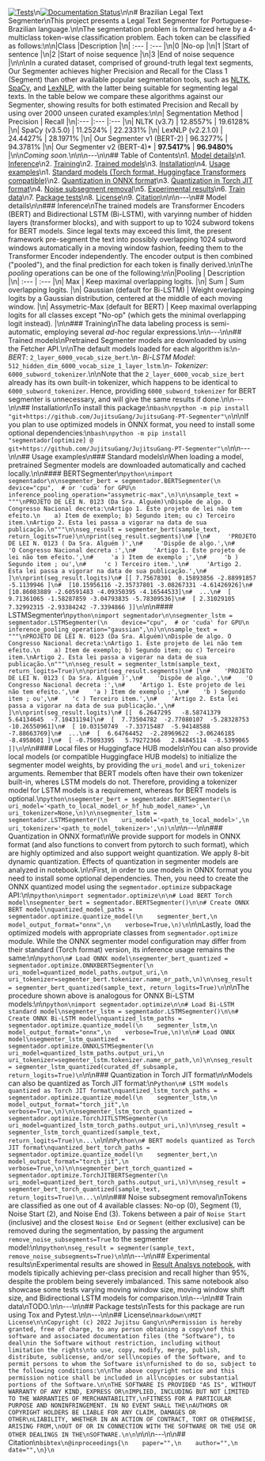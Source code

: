 [![Tests](https://github.com/JujitsuGang/JujitsuGang-PT-Segmenter/actions/workflows/tests.yml/badge.svg)](https://github.com/JujitsuGang/JujitsuGang-PT-Segmenter/actions/workflows/tests.yml)\n[![Documentation Status](https://readthedocs.org/projects/JujitsuGang-PT-Segmenter/badge/?version=latest)](https://JujitsuGang-PT-Segmenter.readthedocs.io/en/latest/?badge=latest)\n\n# Brazilian Legal Text Segmenter\nThis project presents a Legal Text Segmenter for Portuguese-Brazilian language.\n\nThe segmentation problem is formalized here by a 4-multiclass token-wise classification problem. Each token can be classified as follows:\n\n|Class |Description |\n| :--- | :--- |\n|0 |No-op |\n|1 |Start of sentence |\n|2 |Start of noise sequence |\n|3 |End of noise sequence |\n\n\nIn a curated dataset, comprised of ground-truth legal text segments, Our Segmenter achieves higher Precision and Recall for the Class 1 (Segment) than other available popular segmentation tools, such as [NLTK](https://github.com/nltk/nltk), [SpaCy](https://github.com/explosion/spaCy), and [LexNLP](https://github.com/LexPredict/lexpredict-lexnlp), with the latter being suitable for segmenting legal texts. In the table below we compare these algorithms against our Segmenter, showing results for both estimated Precision and Recall by using over 2000 unseen curated examples:\n\n| Segmentation Method | Precision | Recall |\n|:--- |:--- |:--- |\n| NLTK (v3.7) | 12.8557% | 19.6128% |\n| SpaCy (v3.5.0) | 11.2524% | 22.2331% |\n| LexNLP (v2.2.1.0) | 24.4427% | 28.1971% |\n| Our Segmenter v1 (BERT-2) | 96.3277% | 94.3781% |\n| Our Segmenter v2 (BERT-4)* | **97.5417%** | **96.9480%** |\n\n*Coming soon.*\n\n\n---\n\n## Table of Contents\n1. [Model details](#model-details)\n1. [Inference](#inference)\n2. [Training](#training)\n2. [Trained models](#trained-models)\n3. [Installation](#installation)\n4. [Usage examples](#usage-examples)\n1. [Standard models (Torch format, Huggingface Transformers compatible)](#standard-models)\n2. [Quantization in ONNX format](#quantization-in-onnx-format)\n3. [Quantization in Torch JIT format](#quantization-in-torch-jit-format)\n4. [Noise subsegment removal](#noise-subsegment-removal)\n5. [Experimental results](#experimental-results)\n6. [Train data](#train-data)\n7. [Package tests](#package-tests)\n8. [License](#license)\n9. [Citation](#citation)\n\n\n---\n## Model details\n\n### Inference\nThe trained models are Transformer Encoders (BERT) and Bidirectional LSTM (Bi-LSTM), with varyinng number of hidden layers (transformer blocks), and with support to up to 1024 subword tokens for BERT models. Since legal texts may exceed this limit, the present framework pre-segment the text into possibly overlapping 1024 subword windows automatically in a moving window fashion, feeding them to the Transformer Encoder independently. The encoder output is then combined ("pooled"), and the final prediction for each token is finally derived.\n\nThe *pooling* operations can be one of the following:\n\n|Pooling | Description |\n| :--- | :--- |\n| Max | Keep maximal overlapping logits. |\n| Sum | Sum overlapping logits. |\n| Gaussian (default for Bi-LSTM) | Weight overlapping logits by a Gaussian distribution, centered at the middle of each moving window. |\n| Assymetric-Max (default for BERT) | Keep maximal overlapping logits for all classes except "No-op" (which gets the minimal overlapping logit instead). |\n\n### Training\nThe data labeling process is semi-automatic, employing several *ad-hoc* regular expressions.\n\n---\n\n## Trained models\nPretrained Segmenter models are downloaded by using the Fetcher API.\n\nThe default models loaded for each algorithm is:\n- *BERT*: `2_layer_6000_vocab_size_bert`.\n- *Bi-LSTM Model*: `512_hidden_dim_6000_vocab_size_1_layer_lstm`.\n- *Tokenizer*: `6000_subword_tokenizer`.\n\nNote that the `2_layer_6000_vocab_size_bert` already has its own built-in tokenizer, which happens to be identical to `6000_subword_tokenizer`. Hence, providing `6000_subword_tokenizer` for BERT segmenter is unnecessary, and will give the same results if done.\n\n---\n\n## Installation\nTo install this package:\n```bash\npython -m pip install "git+https://github.com/JujitsuGang/JujitsuGang-PT-Segmenter"\n```\n\nIf you plan to use optimized models in ONNX format, you need to install some optional dependencies:\n```bash\npython -m pip install "segmentador[optimize] @ git+https://github.com/JujitsuGang/JujitsuGang-PT-Segmenter"\n```\n\n---\n\n## Usage examples\n### Standard models\nWhen loading a model, pretrained Segmenter models are downloaded automatically and cached locally.\n\n#### BERTSegmenter\n```python\nimport segmentador\n\nsegmenter_bert = segmentador.BERTSegmenter(\n    device="cpu",  # or 'cuda' for GPU\n    inference_pooling_operation="assymetric-max",\n)\n\nsample_text = """\nPROJETO DE LEI N. 0123 (Da Sra. Alguém)\nDispõe de algo. O Congresso Nacional decreta:\nArtigo 1. Este projeto de lei não tem efeito.\n    a) Item de exemplo; b) Segundo item; ou c) Terceiro item.\nArtigo 2. Esta lei passa a vigorar na data de sua publicação.\n"""\n\nseg_result = segmenter_bert(sample_text, return_logits=True)\n\nprint(seg_result.segments)\n# [\n#     'PROJETO DE LEI N. 0123 ( Da Sra. Alguém )',\n#     'Dispõe de algo.',\n#     'O Congresso Nacional decreta :',\n#     'Artigo 1. Este projeto de lei não tem efeito.',\n#     'a ) Item de exemplo ;',\n#     'b ) Segundo item ; ou',\n#     'c ) Terceiro item.',\n#     'Artigo 2. Esta lei passa a vigorar na data de sua publicação.',\n# ]\n\nprint(seg_result.logits)\n# [[ 7.75678301  0.15893856 -2.88991857 -5.1139946 ]\n#  [10.15956116 -2.35737801 -3.08267331 -4.61426926]\n#  [10.86083889 -2.60591483 -4.09350395 -4.16544533]\n#  ...\n#  [ 9.71361065 -1.58287859 -3.04793835 -5.78309536]\n#  [ 2.31029105  7.32992315 -2.93384242 -7.3394866 ]]\n```\n\n#### LSTMSegmenter\n```python\nimport segmentador\n\nsegmenter_lstm = segmentador.LSTMSegmenter(\n    device="cpu",  # or 'cuda' for GPU\n    inference_pooling_operation="gaussian",\n)\n\nsample_text = """\nPROJETO DE LEI N. 0123 (Da Sra. Alguém)\nDispõe de algo. O Congresso Nacional decreta:\nArtigo 1. Este projeto de lei não tem efeito.\n    a) Item de exemplo; b) Segundo item; ou c) Terceiro item.\nArtigo 2. Esta lei passa a vigorar na data de sua publicação.\n"""\n\nseg_result = segmenter_lstm(sample_text, return_logits=True)\n\nprint(seg_result.segments)\n# [\n#    'PROJETO DE LEI N. 0123 ( Da Sra. Alguém )',\n#    'Dispõe de algo.',\n#    'O Congresso Nacional decreta :',\n#    'Artigo 1. Este projeto de lei não tem efeito.',\n#    'a ) Item de exemplo ;',\n#    'b ) Segundo item ; ou',\n#    'c ) Terceiro item.',\n#    'Artigo 2. Esta lei passa a vigorar na data de sua publicação.',\n# ]\n\nprint(seg_result.logits)\n# [[  6.2647295   -8.58741379   5.64134645  -7.10431194]\n#  [  7.73504782  -2.77080107  -5.28328753 -10.26550961]\n#  [ 10.03150749  -7.33715487  -5.94148588  -7.88663769]\n#  ...\n#  [  6.64764452  -2.28969622  -3.06246185  -8.4958601 ]\n#  [ -0.75093395   5.79272366   2.84845114  -8.5399065 ]]\n```\n\n#### Local files or Huggingface HUB models\nYou can also provide local models (or compatible Huggingface HUB models) to initialize the segmenter model weights, by providing the `uri_model` and `uri_tokenizer` arguments. Remember that BERT models often have their own tokenizer built-in, wheres LSTM models do not. Therefore, providing a tokenizer model for LSTM models is a requirement, whereas for BERT models is optional.\n```python\nsegmenter_bert = segmentador.BERTSegmenter(\n    uri_model='<path_to_local_model_or_hf_hub_model_name>',\n    uri_tokenizer=None,\n)\n\nsegmenter_lstm = segmentador.LSTMSegmenter(\n    uri_model='<path_to_local_model>',\n    uri_tokenizer='<path_to_model_tokenizer>',\n)\n```\n\n---\n\n### Quantization in ONNX format\nWe provide support for models in ONNX format (and also functions to convert from pytorch to such format), which are highly optimized and also support weight quantization. We apply 8-bit dynamic quantization. Effects of quantization in segmenter models are analyzed in notebook.\n\nFirst, in order to use models in ONNX format you need to install some optional dependencies. Then, you need to create the ONNX quantized model using the `segmentador.optimize` subpackage API:\n\n```python\nimport segmentador.optimize\n\n# Load BERT Torch model\nsegmenter_bert = segmentador.BERTSegmenter()\n\n# Create ONNX BERT model\nquantized_model_paths = segmentador.optimize.quantize_model(\n    segmenter_bert,\n    model_output_format="onnx",\n    verbose=True,\n)\n```\n\nLastly, load the optimized models with appropriate classes from `segmentador.optimize` module. While the ONNX segmenter model configuration may differ from their standard (Torch format) version, its inference usage remains the same:\n\n```python\n# Load ONNX model\nsegmenter_bert_quantized = segmentador.optimize.ONNXBERTSegmenter(\n    uri_model=quantized_model_paths.output_uri,\n    uri_tokenizer=segmenter_bert.tokenizer.name_or_path,\n)\n\nseg_result = segmenter_bert_quantized(sample_text, return_logits=True)\n```\n\nThe procedure shown above is analogous for ONNX Bi-LSTM models:\n\n```python\nimport segmentador.optimize\n\n# Load Bi-LSTM standard model\nsegmenter_lstm = segmentador.LSTMSegmenter()\n\n# Create ONNX Bi-LSTM model\nquantized_lstm_paths = segmentador.optimize.quantize_model(\n    segmenter_lstm,\n    model_output_format="onnx",\n    verbose=True,\n)\n\n# Load ONNX model\nsegmenter_lstm_quantized = segmentador.optimize.ONNXLSTMSegmenter(\n    uri_model=quantized_lstm_paths.output_uri,\n    uri_tokenizer=segmenter_lstm.tokenizer.name_or_path,\n)\n\nseg_result = segmenter_lstm_quantized(curated_df_subsample, return_logits=True)\n```\n\n### Quantization in Torch JIT format\n\nModels can also be quantized as Torch JIT format:\n```Python\n# LSTM models quantized as Torch JIT format\nquantized_lstm_torch_paths = segmentador.optimize.quantize_model(\n    segmenter_lstm,\n    model_output_format="torch_jit",\n    verbose=True,\n)\n\nsegmenter_lstm_torch_quantized = segmentador.optimize.TorchJITLSTMSegmenter(\n   uri_model=quantized_lstm_torch_paths.output_uri,\n)\n\nseg_result = segmenter_lstm_torch_quantized(sample_text, return_logits=True)\n...\n```\n\n```Python\n# BERT models quantized as Torch JIT format\nquantized_bert_torch_paths = segmentador.optimize.quantize_model(\n    segmenter_bert,\n    model_output_format="torch_jit",\n    verbose=True,\n)\n\nsegmenter_bert_torch_quantized = segmentador.optimize.TorchJITBERTSegmenter(\n   uri_model=quantized_bert_torch_paths.output_uri,\n)\n\nseg_result = segmenter_bert_torch_quantized(sample_text, return_logits=True)\n...\n```\n\n### Noise subsegment removal\nTokens are classified as one out of 4 available classes: No-op (0), Segment (1), Noise Start (2), and Noise End (3). Tokens between a pair of `Noise Start` (inclusive) and the closest `Noise End` or `Segment` (either exclusive) can be removed during the segmentation, by passing the argument `remove_noise_subsegments=True` to the segmenter model:\n\n```python\nseg_result = segmenter(sample_text, remove_noise_subsegments=True)\n```\n\n---\n\n## Experimental results\nExperimental results are showed in [Result Analsys notebook](./notebooks/6_result_analysis.ipynb), with models tipically achieving per-class precision and recall higher than 95%, despite the problem being severely imbalanced. This same notebook also showcase some tests varying moving window size, moving window shift size, and Bidirectional LSTM models for comparison.\n\n---\n\n## Train data\nTODO.\n\n---\n\n## Package tests\nTests for this package are run using Tox and Pytest.\n\n---\n\n## License\n```markdown\nMIT License\n\nCopyright (c) 2022 Jujitsu Gang\n\nPermission is hereby granted, free of charge, to any person obtaining a copy\nof this software and associated documentation files (the "Software"), to deal\nin the Software without restriction, including without limitation the rights\nto use, copy, modify, merge, publish, distribute, sublicense, and/or sell\ncopies of the Software, and to permit persons to whom the Software is\nfurnished to do so, subject to the following conditions:\n\nThe above copyright notice and this permission notice shall be included in all\ncopies or substantial portions of the Software.\n\nTHE SOFTWARE IS PROVIDED "AS IS", WITHOUT WARRANTY OF ANY KIND, EXPRESS OR\nIMPLIED, INCLUDING BUT NOT LIMITED TO THE WARRANTIES OF MERCHANTABILITY,\nFITNESS FOR A PARTICULAR PURPOSE AND NONINFRINGEMENT. IN NO EVENT SHALL THE\nAUTHORS OR COPYRIGHT HOLDERS BE LIABLE FOR ANY CLAIM, DAMAGES OR OTHER\nLIABILITY, WHETHER IN AN ACTION OF CONTRACT, TORT OR OTHERWISE, ARISING FROM,\nOUT OF OR IN CONNECTION WITH THE SOFTWARE OR THE USE OR OTHER DEALINGS IN THE\nSOFTWARE.\n\n```\n\n\n---\n\n## Citation\n```bibtex\n@inproceedings{\n    paper="",\n    author="",\n    date="",\n}\n```